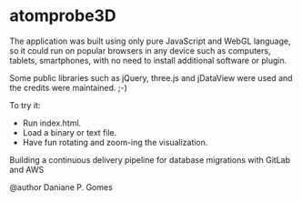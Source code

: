 # atomprobe3D

The application was built using only pure JavaScript and WebGL language, so it could run on popular browsers in any device such as computers, tablets, smartphones, with no need to install additional software or plugin.

Some public libraries such as jQuery, three.js and jDataView were used and the credits were maintained. ;-)

To try it:
* Run index.html.
* Load a binary or text file.
* Have fun rotating and zoom-ing the visualization.

Building a continuous delivery pipeline for database migrations with GitLab and AWS

@author Daniane P. Gomes
